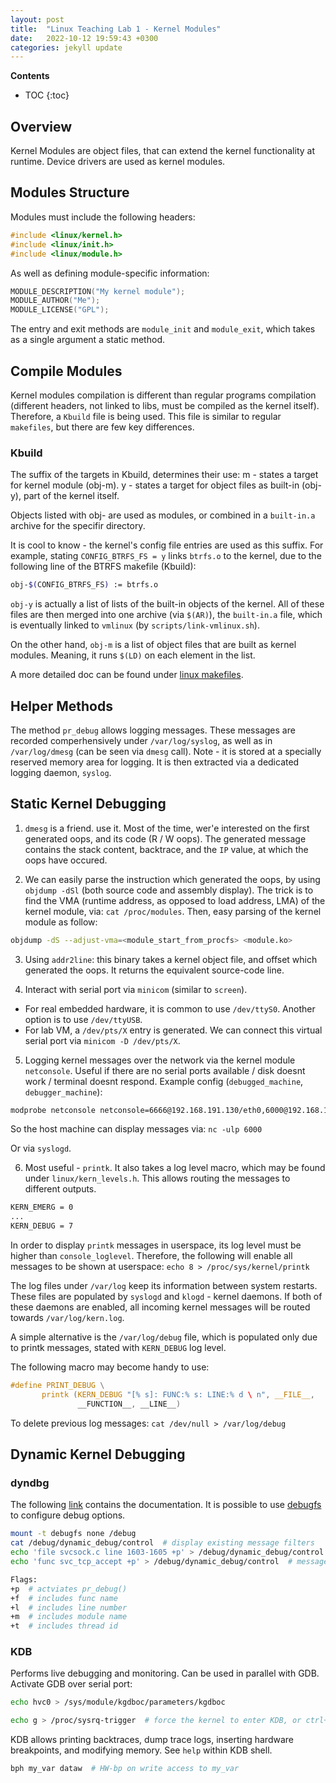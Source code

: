 ```yaml
---
layout: post
title:  "Linux Teaching Lab 1 - Kernel Modules"
date:   2022-10-12 19:59:43 +0300
categories: jekyll update
---
```


**Contents**
* TOC
{:toc}
## Overview
Kernel Modules are object files, that can extend the kernel functionality at runtime. 
Device drivers are used as kernel modules. 

## Modules Structure
Modules must include the following headers:
```c
#include <linux/kernel.h>
#include <linux/init.h>
#include <linux/module.h>
```

As well as defining module-specific information:
```c
MODULE_DESCRIPTION("My kernel module");
MODULE_AUTHOR("Me");
MODULE_LICENSE("GPL");
```

The entry and exit methods are `module_init` and `module_exit`, which takes as a single argument a static method. 

## Compile Modules
Kernel modules compilation is different than regular programs compilation (different headers, not linked to libs, must be compiled as the kernel itself). 
Therefore, a `Kbuild` file is being used. This file is similar to regular `makefiles`, but there are few key differences.

### Kbuild
The suffix of the targets in Kbuild, determines their use:
m - states a target for kernel module (obj-m).
y - states a target for object files as built-in (obj-y), part of the kernel itself. 

Objects listed with obj- are used as modules, or combined in a `built-in.a` archive for the specifir directory. 


It is cool to know - the kernel's config file entries are used as this suffix. For example, stating `CONFIG_BTRFS_FS = y` links `btrfs.o` to the kernel, due to the following line of the BTRFS makefile (Kbuild):
```bash
obj-$(CONFIG_BTRFS_FS) := btrfs.o
```

`obj-y` is actually a list of lists of the built-in objects of the kernel. 
All of these files are then merged into one archive (via `$(AR)`), the `built-in.a` file, which is eventually linked to `vmlinux` (by `scripts/link-vmlinux.sh`). 

On the other hand, `obj-m` is a list of object files that are built as kernel modules. Meaning, it runs `$(LD)` on each element in the list. 

A more detailed doc can be found under [linux makefiles][linux-makefiles]. 


## Helper Methods
The method `pr_debug` allows logging messages.
These messages are recorded comperhensively under `/var/log/syslog`, as well as in `/var/log/dmesg` (can be seen via `dmesg` call). 
Note - it is stored at a specially reserved memory area for logging. It is then extracted via a dedicated logging daemon, `syslog`. 


## Static Kernel Debugging
1. `dmesg` is a friend. use it. 
Most of the time, wer'e interested on the first generated oops, and its code (R / W oops). The generated message contains the stack content, backtrace, and the `IP` value, at which the oops have occured.

2. We can easily parse the instruction which generated the oops, by using `objdump -dSl` (both source code and assembly display). 
The trick is to find the VMA (runtime address, as opposed to load address, LMA) of the kernel module, via: `cat /proc/modules`. 
Then, easy parsing of the kernel module as follow:
```bash
objdump -dS --adjust-vma=<module_start_from_procfs> <module.ko>
```

3. Using `addr2line`: this binary takes a kernel object file, and offset which generated the oops. It returns the equivalent source-code line. 

4. Interact with serial port via `minicom` (similar to `screen`). 
- For real embedded hardware, it is common to use `/dev/ttyS0`. Another option is to use `/dev/ttyUSB`. 
- For lab VM, a `/dev/pts/X` entry is generated. We can connect this virtual serial port via `minicom -D /dev/pts/X`.

5. Logging kernel messages over the network via the kernel module `netconsole`. 
Useful if there are no serial ports available / disk doesnt work / terminal doesnt respond. 
Example config (`debugged_machine`, `debugger_machine`):
```bash
modprobe netconsole netconsole=6666@192.168.191.130/eth0,6000@192.168.191.1/00:50:56:c0:00:08
```

So the host machine can display messages via:
`nc -ulp 6000`

Or via `syslogd`. 

6. Most useful - `printk`. 
It also takes a log level macro, which may be found under `linux/kern_levels.h`. This allows routing the messages to different outputs. 

```bash
KERN_EMERG = 0
...
KERN_DEBUG = 7
```

In order to display `printk` messages in userspace, its log level must be higher than `console_loglevel`. 
Therefore, the following will enable all messages to be shown at userspace:
`echo 8 > /proc/sys/kernel/printk`

The log files under `/var/log` keep its information between system restarts. 
These files are populated by `syslogd` and `klogd` - kernel daemons. 
If both of these daemons are enabled, all incoming kernel messages will be routed towards `/var/log/kern.log`. 

A simple alternative is the `/var/log/debug` file, which is populated only due to printk messages, stated with `KERN_DEBUG` log level. 

The following macro may become handy to use:
```c
#define PRINT_DEBUG \
       printk (KERN_DEBUG "[% s]: FUNC:% s: LINE:% d \ n", __FILE__,
               __FUNCTION__, __LINE__)
```

To delete previous log messages:
`cat /dev/null > /var/log/debug`


## Dynamic Kernel Debugging
### dyndbg
The following [link][dyndbg-link] contains the documentation.
It is possible to use [debugfs][debugfs] to configure debug options. 
```bash
mount -t debugfs none /debug
cat /debug/dynamic_debug/control  # display existing message filters
echo 'file svcsock.c line 1603-1605 +p' > /debug/dynamic_debug/control  # enable message from source file, for specific lines
echo 'func svc_tcp_accept +p' > /debug/dynamic_debug/control  # messages from specific functions

Flags:
+p  # actviates pr_debug()
+f  # includes func name
+l  # includes line number
+m  # includes module name
+t  # includes thread id
```

### KDB
Performs live debugging and monitoring. Can be used in parallel with GDB.
Activate GDB over serial port:
```bash
echo hvc0 > /sys/module/kgdboc/parameters/kgdboc

echo g > /proc/sysrq-trigger  # force the kernel to enter KDB, or ctrl+O g in the terminal
```
KDB allows printing backtraces, dump trace logs, inserting hardware breakpoints, and modifying memory. See `help` within KDB shell. 
```bash
bph my_var dataw  # HW-bp on write access to my_var
```


[linux-makefiles]: https://docs.kernel.org/kbuild/makefiles.html?highlight=kbuild
[dyndbg-link]: https://www.kernel.org/doc/html/v4.15/admin-guide/dynamic-debug-howto.html
[debugfs]: https://www.opensourceforu.com/2010/10/debugging-linux-kernel-with-debugfs/
